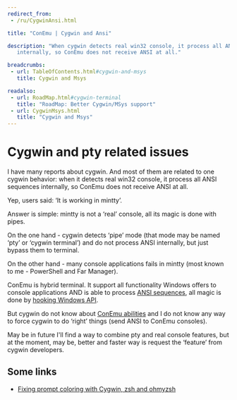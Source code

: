 ```yaml
---
redirect_from:
 - /ru/CygwinAnsi.html

title: "ConEmu | Cygwin and Ansi"

description: "When cygwin detects real win32 console, it process all ANSI sequences
   internally, so ConEmu does not receive ANSI at all."

breadcrumbs:
 - url: TableOfContents.html#cygwin-and-msys
   title: Cygwin and Msys

readalso:
 - url: RoadMap.html#cygwin-terminal
   title: "RoadMap: Better Cygwin/MSys support"
 - url: CygwinMsys.html
   title: "Cygwin and Msys"
---
```


# Cygwin and pty related issues

I have many reports about cygwin.
And most of them are related to one cygwin behavior: when it detects real win32 console,
it process all ANSI sequences internally, so ConEmu does not receive ANSI at all.

Yep, users said: ‘It is working in mintty’.

Answer is simple: mintty is not a ‘real’ console, all its magic is done with pipes.

On the one hand - cygwin detects ‘pipe’ mode (that mode may be named ‘pty’ or ‘cygwin terminal’)
and do not process ANSI internally, but just bypass them to terminal.

On the other hand - many console applications fails in mintty (most known to me - PowerShell and Far Manager).

ConEmu is hybrid terminal.
It support all functionality Windows offers to console applications
AND is able to process [ANSI sequences](AnsiEscapeCodes.html),
all magic is done by [hooking Windows API](ConEmuHk.html).

But cygwin do not know about [ConEmu abilities](AnsiEscapeCodes.html) and
I do not know any way to force cygwin to do ‘right’ things (send ANSI to ConEmu consoles).

May be in future I'll find a way to combine pty and real console features,
but at the moment, may be, better and faster way is request the ‘feature’
from cygwin developers.


## Some links

* [Fixing prompt coloring with Cygwin, zsh and ohmyzsh](https://plus.google.com/100883784258900633261/posts/GZ7fGAA4m6W)
